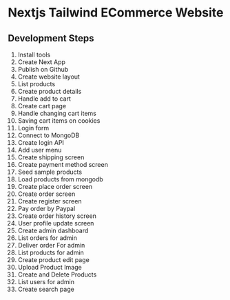 # Nextjs Tailwind ECommerce Website

## Development Steps

1. Install tools
2. Create Next App
3. Publish on Github
4. Create website layout
5. List products
6. Create product details
7. Handle add to cart
8. Create cart page
9. Handle changing cart items
10. Saving cart items on cookies
11. Login form
12. Connect to MongoDB
13. Create login API
14. Add user menu
15. Create shipping screen
16. Create payment method screen
17. Seed sample products
18. Load products from mongodb
19. Create place order screen
20. Create order screen
21. Create register screen
22. Pay order by Paypal
23. Create order history screen
24. User profile update screen
25. Create admin dashboard
26. List orders for admin
27. Deliver order For admin
28. List products for admin
29. Create product edit page
30. Upload Product Image
31. Create and Delete Products
32. List users for admin
33. Create search page